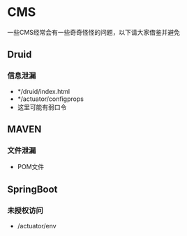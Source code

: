 # CMS

一些CMS经常会有一些奇奇怪怪的问题，以下请大家借鉴并避免

## Druid

### 信息泄漏

- \*/druid/index.html
- \*/actuator/configprops
- 这里可能有弱口令


## MAVEN

### 文件泄漏

- POM文件

## SpringBoot

### 未授权访问

- /actuator/env